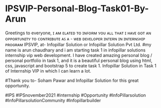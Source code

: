 # IPSVIP-Personal-Blog-Task01-By-Arun

Greetings to everyone,
ɪ ᴀᴍ ᴇʟᴀᴛᴇᴅ ᴛᴏ ɪɴꜰᴏʀᴍ ሃᴏᴜ ᴀʟʟ ᴛʜᴀᴛ ɪ ʜᴀᴠᴇ ɢᴏᴛ ᴀɴ ᴏᴩᴩᴏʀᴛᴜɴɪᴛሃ ᴛᴏ ᴄᴏɴᴛʀɪʙᴜᴛᴇ ᴀꜱ ᴀ - ᴡᴇʙ ᴅᴇᴠᴇʟᴏᴩᴇʀ ɪɴᴛᴇʀɴ ɪɴ ɪɴᴛᴇʀɴꜱʜɪᴩ ᴩʀᴏɢʀᴀᴍ IPSVIP, at- Infopillar Solution or Infopillar Solution Pvt Ltd.
#my name is arun chaudhary and i am starting task 1 in infopillar solutions internship vip web development. I have created amazing personal blog / personal portfolio in task 1, and it is a beautiful personal blog using html, css, javascript and bootstrap 5 to create task 1. Infopillar Solution in Task 1 of Internship VIP in which I can learn a lot.

#Thank you to- Soham Pawar and Infopillar Solution for this great opportunity.

#IPS #IPSnovember2021
#internship #Opportunity #InfoPillarsolution #InfoPillarsolutionCommunity #Infopillarbuilder
